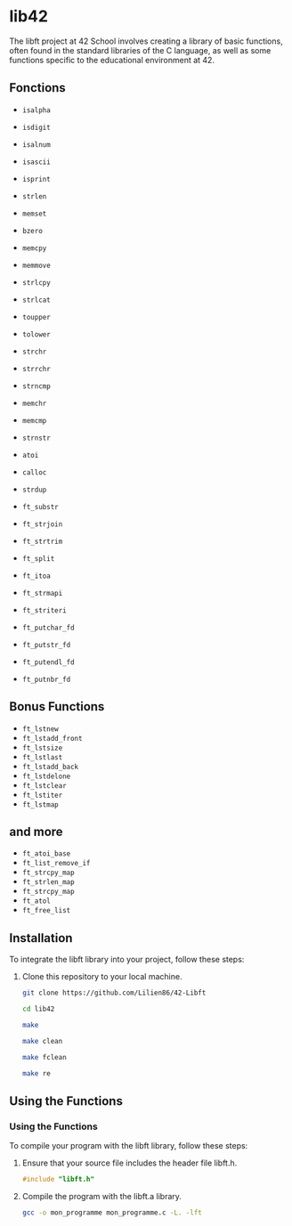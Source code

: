 # lib42

The libft project at 42 School involves creating a library of basic functions, often found in the standard libraries of the C language, as well as some functions specific to the educational environment at 42.


## Fonctions

- `isalpha`
- `isdigit`
- `isalnum`
- `isascii`
- `isprint`
- `strlen`
- `memset`
- `bzero`
- `memcpy`
- `memmove`
- `strlcpy`
- `strlcat`
- `toupper`
- `tolower`
- `strchr`
- `strrchr`
- `strncmp`
- `memchr`
- `memcmp`
- `strnstr`
- `atoi`

- `calloc`
- `strdup`

- `ft_substr`
- `ft_strjoin`
- `ft_strtrim`
- `ft_split`
- `ft_itoa`
- `ft_strmapi`
- `ft_striteri`
- `ft_putchar_fd`
- `ft_putstr_fd`
- `ft_putendl_fd`
- `ft_putnbr_fd`

## Bonus Functions

- `ft_lstnew`
- `ft_lstadd_front`
- `ft_lstsize`
- `ft_lstlast`
- `ft_lstadd_back`
- `ft_lstdelone`
- `ft_lstclear`
- `ft_lstiter`
- `ft_lstmap`

## and more 

- `ft_atoi_base`
- `ft_list_remove_if`
- `ft_strcpy_map`
- `ft_strlen_map`
- `ft_strcpy_map`
- `ft_atol`
- `ft_free_list`

## Installation

To integrate the libft library into your project, follow these steps:

1. Clone this repository to your local machine.
   ```bash
   git clone https://github.com/Lilien86/42-Libft
   ```
	```bash
  	cd lib42
	```
	```bash
   make
   
   make clean
   
   make fclean
   
   make re
   ```
   
## Using the Functions

### Using the Functions

To compile your program with the libft library, follow these steps:

1. Ensure that your source file includes the header file libft.h.
   ```c
   #include "libft.h"
   ```
2. Compile the program with the libft.a library.
	```bash
	gcc -o mon_programme mon_programme.c -L. -lft
  	```
